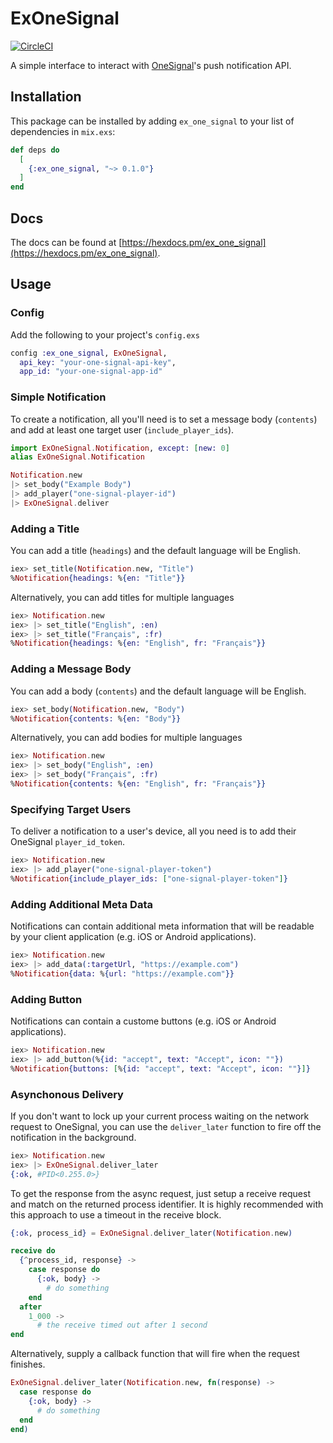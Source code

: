 # ExOneSignal
[![CircleCI](https://circleci.com/gh/logit-ai/ex_one_signal.svg?style=svg)](https://circleci.com/gh/logit-ai/ex_one_signal)

A simple interface to interact with [OneSignal](https://onesignal.com/)'s push notification API.

## Installation
This package can be installed by adding `ex_one_signal` to your list of
dependencies in `mix.exs`:

```elixir
def deps do
  [
    {:ex_one_signal, "~> 0.1.0"}
  ]
end
```

## Docs
The docs can be found at [https://hexdocs.pm/ex_one_signal](https://hexdocs.pm/ex_one_signal).

## Usage
### Config
Add the following to your project's `config.exs`
``` elixir
config :ex_one_signal, ExOneSignal,
  api_key: "your-one-signal-api-key",
  app_id: "your-one-signal-app-id"
```

### Simple Notification
To create a notification, all you'll need is to set a message body (`contents`)
and add at least one target user (`include_player_ids`).

``` elixir
import ExOneSignal.Notification, except: [new: 0]
alias ExOneSignal.Notification

Notification.new
|> set_body("Example Body")
|> add_player("one-signal-player-id")
|> ExOneSignal.deliver
```

### Adding a Title
You can add a title (`headings`) and the default language will be English.
``` elixir
iex> set_title(Notification.new, "Title")
%Notification{headings: %{en: "Title"}}
```

Alternatively, you can add titles for multiple languages
``` elixir
iex> Notification.new
iex> |> set_title("English", :en)
iex> |> set_title("Français", :fr)
%Notification{headings: %{en: "English", fr: "Français"}}
```

### Adding a Message Body
You can add a body (`contents`) and the default language will be English.
``` elixir
iex> set_body(Notification.new, "Body")
%Notification{contents: %{en: "Body"}}
```

Alternatively, you can add bodies for multiple languages
``` elixir
iex> Notification.new
iex> |> set_body("English", :en)
iex> |> set_body("Français", :fr)
%Notification{contents: %{en: "English", fr: "Français"}}
```

### Specifying Target Users
To deliver a notification to a user's device, all you need is to add their OneSignal
`player_id_token`.
``` elixir
iex> Notification.new
iex> |> add_player("one-signal-player-token")
%Notification{include_player_ids: ["one-signal-player-token"]}
```

### Adding Additional Meta Data
Notifications can contain additional meta information that will be readable by
your client application (e.g. iOS or Android applications).

``` elixir
iex> Notification.new
iex> |> add_data(:targetUrl, "https://example.com")
%Notification{data: %{url: "https://example.com"}}
```
### Adding Button
Notifications can contain a custome buttons (e.g. iOS or Android applications).

``` elixir
iex> Notification.new
iex> |> add_button(%{id: "accept", text: "Accept", icon: ""})
%Notification{buttons: [%{id: "accept", text: "Accept", icon: ""}]}
```

### Asynchonous Delivery
If you don't want to lock up your current process waiting on the network request
to OneSignal, you can use the `deliver_later` function to fire off the
notification in the background.

``` elixir
iex> Notification.new
iex> |> ExOneSignal.deliver_later
{:ok, #PID<0.255.0>}
```

To get the response from the async request, just setup a receive request and
match on the returned process identifier. It is highly recommended with this
approach to use a timeout in the receive block.

``` elixir
{:ok, process_id} = ExOneSignal.deliver_later(Notification.new)

receive do
  {^process_id, response} ->
    case response do
      {:ok, body} ->
        # do something
    end
  after
    1_000 ->
      # the receive timed out after 1 second
end
```

Alternatively, supply a callback function that will fire when the request finishes.

``` elixir
ExOneSignal.deliver_later(Notification.new, fn(response) ->
  case response do
    {:ok, body} ->
      # do something
  end
end)
```
